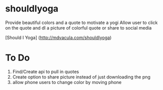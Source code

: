 # shouldIyoga
Provide beautiful colors and a quote to motivate a yogi
Allow user to click on the quote and dl a picture of colorful quote or share to social media

[Should I Yoga] (http://mdvacula.com/shouldIyoga)

# To Do
1) Find/Create api to pull in quotes
2) Create option to share picture instead of just downloading the png
3) allow phone users to change color by moving phone        
